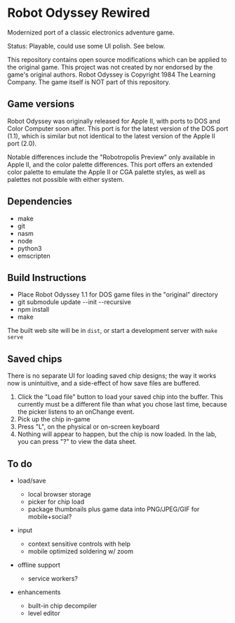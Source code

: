 Robot Odyssey Rewired
=====================

Modernized port of a classic electronics adventure game.

Status: Playable, could use some UI polish. See below.

This repository contains open source modifications which can be applied to the original game. This project was not created by nor endorsed by the game's original authors. Robot Odyssey is Copyright 1984 The Learning Company. The game itself is NOT part of this repository.


Game versions
-------------

Robot Odyssey was originally released for Apple II, with ports to DOS and Color Computer soon after. This port is for the latest version of the DOS port (1.1), which is similar but not identical to the latest version of the Apple II port (2.0).

Notable differences include the "Robotropolis Preview" only available in Apple II, and the color palette differences. This port offers an extended color palette to emulate the Apple II or CGA palette styles, as well as palettes not possible with either system.


Dependencies
------------

- make
- git
- nasm
- node
- python3
- emscripten


Build Instructions
------------------

- Place Robot Odyssey 1.1 for DOS game files in the "original" directory
- git submodule update --init --recursive
- npm install
- make

The built web site will be in `dist`, or start a development server with `make serve`


Saved chips
-----------

There is no separate UI for loading saved chip designs; the way it works now is unintuitive, and a side-effect of how save files are buffered.

1. Click the "Load file" button to load your saved chip into the buffer. This currently must be a different file than what you chose last time, because the picker listens to an onChange event.
2. Pick up the chip in-game
3. Press "L", on the physical or on-screen keyboard
4. Nothing will appear to happen, but the chip is now loaded. In the lab, you can press "?" to view the data sheet.


To do
-----

- load/save
  - local browser storage
  - picker for chip load
  - package thumbnails plus game data into PNG/JPEG/GIF for mobile+social?

- input
  - context sensitive controls with help
  - mobile optimized soldering w/ zoom

- offline support
  - service workers?

- enhancements
  - built-in chip decompiler
  - level editor
  
